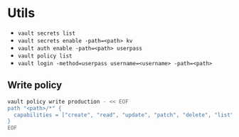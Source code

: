 # Utils

- `vault secrets list`
- `vault secrets enable -path=<path> kv`
- `vault auth enable -path=<path> userpass`
- `vault policy list`
- `vault login -method=userpass username=<username> -path=<path>`

## Write policy

```bash
vault policy write production - << EOF
path "<path>/*" {
  capabilities = ["create", "read", "update", "patch", "delete", "list"]
}
EOF
```

